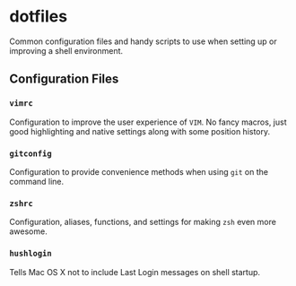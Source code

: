 # dotfiles

Common configuration files and handy scripts to use when setting up or improving a shell environment.

## Configuration Files

### `vimrc`

Configuration to improve the user experience of `VIM`. No fancy macros, just good highlighting and native settings along with some position history.

### `gitconfig`

Configuration to provide convenience methods when using `git` on the command line.

### `zshrc`

Configuration, aliases, functions, and settings for making `zsh` even more awesome.

### `hushlogin`

Tells Mac OS X not to include Last Login messages on shell startup.
